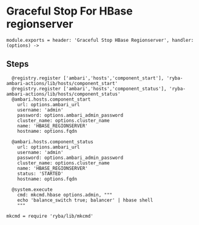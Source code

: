 
# Graceful Stop For HBase regionserver

    module.exports = header: 'Graceful Stop HBase Regionserver', handler: (options) ->

## Steps

      @registry.register ['ambari','hosts','component_start'], 'ryba-ambari-actions/lib/hosts/component_start'
      @registry.register ['ambari','hosts','component_status'], 'ryba-ambari-actions/lib/hosts/component_status'
      @ambari.hosts.component_start
        url: options.ambari_url
        username: 'admin'
        password: options.ambari_admin_password
        cluster_name: options.cluster_name
        name: 'HBASE_REGIONSERVER'
        hostname: options.fqdn
        
      @ambari.hosts.component_status
        url: options.ambari_url
        username: 'admin'
        password: options.ambari_admin_password
        cluster_name: options.cluster_name
        name: 'HBASE_REGIONSERVER'
        status: 'STARTED'
        hostname: options.fqdn

      @system.execute
        cmd: mkcmd.hbase options.admin, """
        echo 'balance_switch true; balancer' | hbase shell
        """
      
    mkcmd = require 'ryba/lib/mkcmd'

